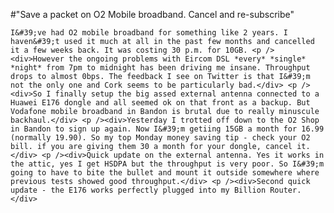 #"Save a packet on O2 Mobile broadband. Cancel and re-subscribe"


    I&#39;ve had O2 mobile broadband for something like 2 years. I haven&#39;t used it much at all in the past few months and cancelled it a few weeks back. It was costing 30 p.m. for 10GB. <p /><div>However the ongoing problems with Eircom DSL *every* *single* *night* from 7pm to midnight has been driving me insane. Throughput drops to almost 0bps. The feedback I see on Twitter is that I&#39;m not the only one and Cork seems to be particularly bad.</div> <p /><div>So I finally setup the big assed external antenna connected to a Huawei E176 dongle and all seemed ok on that front as a backup. But Vodafone mobile broadband in Bandon is brutal due to really minuscule backhaul.</div> <p /><div>Yesterday I trotted off down to the O2 Shop in Bandon to sign up again. Now I&#39;m getiing 15GB a month for 16.99 (normally 19.90). So my top Monday money saving tip - check your O2 bill. if you are giving them 30 a month for your dongle, cancel it.</div> <p /><div>Quick update on the external antenna. Yes it works in the attic, yes I get HSDPA but the throughput is very poor. So I&#39;m going to have to bite the bullet and mount it outside somewhere where previous tests showed good throughput.</div> <p /><div>Second quick update - the E176 works perfectly plugged into my Billion Router.</div>
  